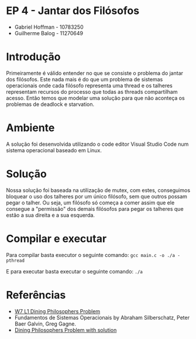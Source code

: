 # EP 4 - Jantar dos Filósofos

- Gabriel Hoffman - 10783250
- Guilherme Balog - 11270649

# Introdução
Primeiramente é válido entender no que se consiste o problema do jantar dos filósofos.
Este nada mais é do que um problema de sistemas operacionais onde cada filósofo representa uma thread e os talheres representam recursos do processo que todas as threads compartilham acesso. Então temos que modelar uma solução para que não aconteça os problemas de deadlock e starvation.

# Ambiente
A solução foi desenvolvida utilizando o code editor Visual Studio Code num sistema operacional baseado em Linux.

# Solução
Nossa solução foi baseada na utilização de mutex, com estes, conseguimos bloquear o uso dos talheres por um único filósofo, sem que outros possam pegar o talher.
Ou seja, um filósofo só começa a comer assim que ele consegue a "permissão" dos demais filósofos para pegar os talheres que estão a sua direita e a sua esquerda.

# Compilar e executar
Para compilar basta executor o seguinte comando:
`gcc main.c -o ./a -pthread`

E para executar basta executar o seguinte comando:
`./a`

# Referências

- [W7 L1 Dining Philosophers Problem](https://www.youtube.com/watch?v=dOVdsd31WNg)
- Fundamentos de Sistemas Operacionais by Abraham Silberschatz, Peter Baer Galvin, Greg Gagne.
- [Dining Philosophers Problem with solution](https://www.youtube.com/watch?v=NbwbQQB7xNQ)